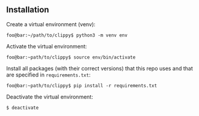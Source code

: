 ## Installation

Create a virtual environment (venv):

```console
foo@bar:~/path/to/clippy$ python3 -m venv env
```

Activate the virtual environment:

```console
foo@bar:~path/to/clippy$ source env/bin/activate
```

Install all packages (with their correct versions) that this repo uses and that are specified in `requirements.txt`:

```console
foo@bar:~path/to/clippy$ pip install -r requirements.txt
```

Deactivate the virtual environment:

```console
$ deactivate
```




